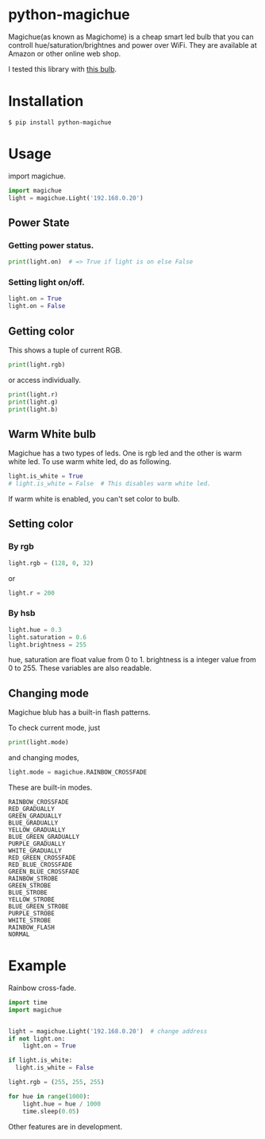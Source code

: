 # python-magichue
Magichue(as known as Magichome) is a cheap smart led bulb that you can controll hue/saturation/brightnes and power over WiFi. They are available at Amazon or other online web shop.

I tested this library with [this bulb](http://www.amazon.co.jp/exec/obidos/ASIN/B0777LXQ4R/).


# Installation
```
$ pip install python-magichue
```

# Usage
import magichue.
```python
import magichue
light = magichue.Light('192.168.0.20')
```

## Power State

### Getting power status.
```python
print(light.on)  # => True if light is on else False
```

### Setting light on/off.
```python
light.on = True
light.on = False
```

## Getting color
This shows a tuple of current RGB.
```python
print(light.rgb)
```
or access individually.
```python
print(light.r)
print(light.g)
print(light.b)
```

## Warm White bulb
Magichue has a two types of leds. One is rgb led and the other is warm white led.
To use warm white led, do as following.
```python
light.is_white = True
# light.is_white = False  # This disables warm white led.
```
If warm white is enabled, you can't set color to bulb.


## Setting color
### By rgb
```python
light.rgb = (128, 0, 32)
```
or
```python
light.r = 200
```

### By hsb
```python
light.hue = 0.3
light.saturation = 0.6
light.brightness = 255
```
hue, saturation are float value from 0 to 1. brightness is a integer value from 0 to 255.
These variables are also readable.


## Changing mode
Magichue blub has a built-in flash patterns.

To check current mode, just
```python
print(light.mode)
```

and changing modes,
```python
light.mode = magichue.RAINBOW_CROSSFADE
```

These are built-in modes.
```
RAINBOW_CROSSFADE
RED_GRADUALLY
GREEN_GRADUALLY
BLUE_GRADUALLY
YELLOW_GRADUALLY
BLUE_GREEN_GRADUALLY
PURPLE_GRADUALLY
WHITE_GRADUALLY
RED_GREEN_CROSSFADE
RED_BLUE_CROSSFADE
GREEN_BLUE_CROSSFADE
RAINBOW_STROBE
GREEN_STROBE
BLUE_STROBE
YELLOW_STROBE
BLUE_GREEN_STROBE
PURPLE_STROBE
WHITE_STROBE
RAINBOW_FLASH
NORMAL
```


# Example
Rainbow cross-fade.
```python
import time
import magichue


light = magichue.Light('192.168.0.20')  # change address
if not light.on:
    light.on = True

if light.is_white:
  light.is_white = False

light.rgb = (255, 255, 255)

for hue in range(1000):
    light.hue = hue / 1000
    time.sleep(0.05)

```

Other features are in development.
